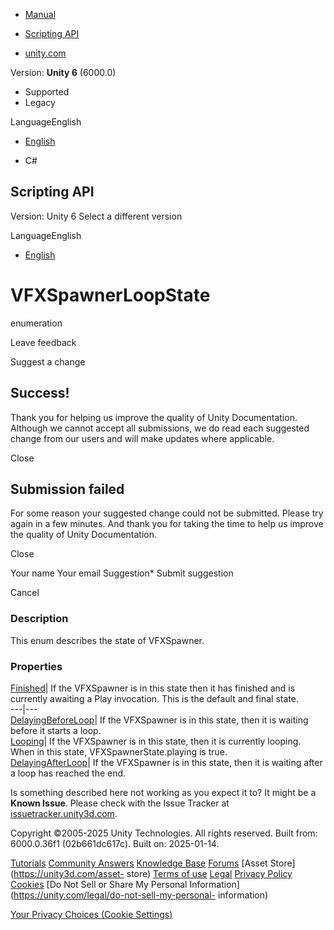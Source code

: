 [ ]()

  * [Manual](../Manual/index.html)
  * [Scripting API](../ScriptReference/index.html)

  * [unity.com](https://unity.com/)

Version: **Unity 6** (6000.0)

  * Supported
  * Legacy

LanguageEnglish

  * [English]()

  * C#

[ ](https://docs.unity3d.com)

## Scripting API

Version: Unity 6 Select a different version

LanguageEnglish

  * [English]()

# VFXSpawnerLoopState

enumeration

Leave feedback

Suggest a change

## Success!

Thank you for helping us improve the quality of Unity Documentation. Although
we cannot accept all submissions, we do read each suggested change from our
users and will make updates where applicable.

Close

## Submission failed

For some reason your suggested change could not be submitted. Please <a>try
again</a> in a few minutes. And thank you for taking the time to help us
improve the quality of Unity Documentation.

Close

Your name Your email Suggestion* Submit suggestion

Cancel

[ ]()

### Description

This enum describes the state of VFXSpawner.

### Properties

[Finished](VFX.VFXSpawnerLoopState.Finished.html)| If the VFXSpawner is in
this state then it has finished and is currently awaiting a Play invocation.
This is the default and final state.  
---|---  
[DelayingBeforeLoop](VFX.VFXSpawnerLoopState.DelayingBeforeLoop.html)| If the
VFXSpawner is in this state, then it is waiting before it starts a loop.  
[Looping](VFX.VFXSpawnerLoopState.Looping.html)| If the VFXSpawner is in this
state, then it is currently looping. When in this state,
VFXSpawnerState.playing is true.  
[DelayingAfterLoop](VFX.VFXSpawnerLoopState.DelayingAfterLoop.html)| If the
VFXSpawner is in this state, then it is waiting after a loop has reached the
end.  
  
Is something described here not working as you expect it to? It might be a
**Known Issue**. Please check with the Issue Tracker at
[issuetracker.unity3d.com](https://issuetracker.unity3d.com).

Copyright ©2005-2025 Unity Technologies. All rights reserved. Built from:
6000.0.36f1 (02b661dc617c). Built on: 2025-01-14.

[Tutorials](https://unity3d.com/learn) [Community
Answers](https://answers.unity3d.com) [Knowledge
Base](https://support.unity3d.com/hc/en-us)
[Forums](https://forum.unity3d.com) [Asset Store](https://unity3d.com/asset-
store) [Terms of use](https://docs.unity3d.com/Manual/TermsOfUse.html)
[Legal](https://unity.com/legal) [Privacy
Policy](https://unity.com/legal/privacy-policy)
[Cookies](https://unity.com/legal/cookie-policy) [Do Not Sell or Share My
Personal Information](https://unity.com/legal/do-not-sell-my-personal-
information)

[Your Privacy Choices (Cookie Settings)](javascript:void\(0\);)

